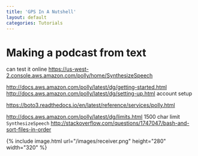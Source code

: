 ```yaml
---
title: 'GPS In A Nutshell'
layout: default
categories: Tutorials
---
```


# Making a podcast from text 

can test it online https://us-west-2.console.aws.amazon.com/polly/home/SynthesizeSpeech

http://docs.aws.amazon.com/polly/latest/dg/getting-started.html
http://docs.aws.amazon.com/polly/latest/dg/setting-up.html account setup

https://boto3.readthedocs.io/en/latest/reference/services/polly.html


http://docs.aws.amazon.com/polly/latest/dg/limits.html
1500 char limit
`SynthesizeSpeech`
http://stackoverflow.com/questions/1747047/bash-and-sort-files-in-order


{% include image.html url="/images/receiver.png" height="280" width="320" %}
